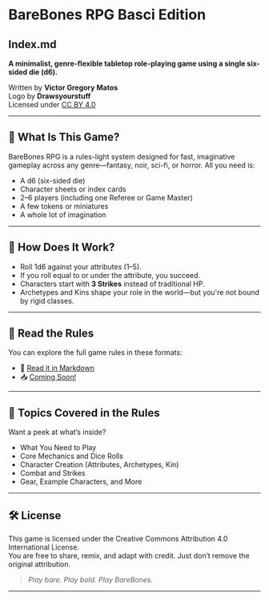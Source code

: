 # BareBones RPG Basci Edition

## Index.md

**A minimalist, genre-flexible tabletop role-playing game using a single six-sided die (d6).**

Written by **Victor Gregory Matos**  
Logo by **Drawsyourstuff**  
Licensed under [CC BY 4.0](https://creativecommons.org/licenses/by/4.0/)

---

## 🎲 What Is This Game?

BareBones RPG is a rules-light system designed for fast, imaginative gameplay across any genre—fantasy, noir, sci-fi, or horror. All you need is:

- A d6 (six-sided die)
- Character sheets or index cards
- 2–6 players (including one Referee or Game Master)
- A few tokens or miniatures
- A whole lot of imagination

---

## 🧠 How Does It Work?

- Roll 1d6 against your attributes (1–5).
- If you roll equal to or under the attribute, you succeed.
- Characters start with **3 Strikes** instead of traditional HP.
- Archetypes and Kins shape your role in the world—but you're not bound by rigid classes.

---

## 📄 Read the Rules

You can explore the full game rules in these formats:

- 📖 [Read it in Markdown](docs/bbrpgb.md)
- 📥 [Coming Soon!](#)

---

## 📘 Topics Covered in the Rules

Want a peek at what’s inside?

- What You Need to Play
- Core Mechanics and Dice Rolls
- Character Creation (Attributes, Archetypes, Kin)
- Combat and Strikes
- Gear, Example Characters, and More

---

## 🛠️ License

This game is licensed under the Creative Commons Attribution 4.0 International License.  
You are free to share, remix, and adapt with credit. Just don’t remove the original attribution.

> *Play bare. Play bold. Play BareBones.*

---
